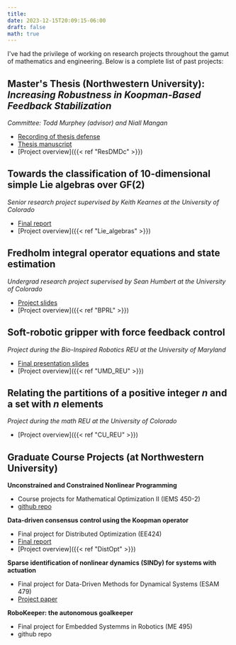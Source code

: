 ```yaml
---
title: 
date: 2023-12-15T20:09:15-06:00
draft: false
math: true
---
```

I've had the privilege of working on research projects throughout the gamut of mathematics and engineering. Below is a complete list of past projects:

<!-- ## Koopman operator theory for set-valued dynamical systems
*Independent research with Rafal Goebel at Loyola University*
- [Project overview] -->

## Master's Thesis (Northwestern University): <br> *Increasing Robustness in Koopman-Based Feedback Stabilization*

*Committee: Todd Murphey (advisor) and Niall Mangan* 
- [Recording of thesis defense](https://youtu.be/srZOhlXSaoE?si=WFa934Oz-D2rC2Ey)
- [Thesis manuscript](/documents/Bosnich_NU_Thesis.pdf)
- [Project overview]({{< ref "ResDMDc" >}})

## Towards the classification of 10-dimensional simple Lie algebras over GF(2)
*Senior research project supervised by Keith Kearnes at the University of Colorado*
- [Final report](/documents/Lie_Theory_Research_Report.pdf)
- [Project overview]({{< ref "Lie_algebras" >}})

## Fredholm integral operator equations and state estimation
*Undergrad research project supervised by Sean Humbert at the University of Colorado*
- [Project slides](/documents/BPRL_research.pdf)
- [Project overview]({{< ref "BPRL" >}})

## Soft-robotic gripper with force feedback control
*Project during the Bio-Inspired Robotics REU at the University of Maryland*
- [Final presentation slides](/documents/REU_Presentation_Bosnich.pdf)
- [Project overview]({{< ref "UMD_REU" >}})

## Relating the partitions of a positive integer $n$ and a set with $n$ elements
*Project during the math REU at the University of Colorado*
- [Project overview]({{< ref "CU_REU" >}})

## Graduate Course Projects (at Northwestern University)

**Unconstrained and Constrained Nonlinear Programming**
- Course projects for Mathematical Optimization II (IEMS 450-2)
- [github repo](https://github.com/jmbosnich/nonlinear-optimization-programs)

**Data-driven consensus control using the Koopman operator**
- Final project for Distributed Optimization (EE424)
- [Final report](/documents/DistOpt_Final.pdf)
- [Project overview]({{< ref "DistOpt" >}})

**Sparse identification of nonlinear dynamics (SINDy) for systems with actuation**
- Final project for Data-Driven Methods for Dynamical Systems (ESAM 479)
- [Project paper](/documents/ESAM479_Individual_Project.pdf)

**RoboKeeper: the autonomous goalkeeper**
- Final project for Embedded Systemms in Robotics (ME 495)
- github repo
